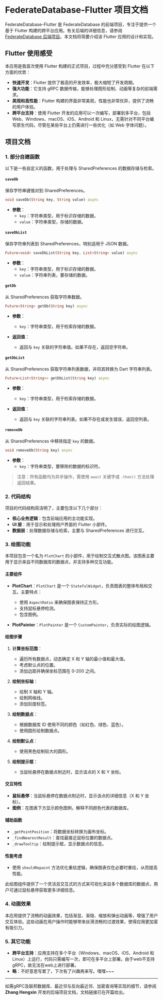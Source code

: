 # FederateDatabase-Flutter 项目文档

FederateDatabase-Flutter 是 FederateDatabase 的前端项目，专注于提供一个基于 Flutter 构建的跨平台应用。有关后端的详细信息，请参阅 [FederateDatabase 后端项目](https://github.com/7fenfen/FederatedDataBase)。本文档将简要介绍该 Flutter 应用的设计和实现。

## Flutter 使用感受

本应用是我首次使用 Flutter 构建的正式项目，过程中充分感受到 Flutter 在以下方面的优势：

- **快速开发**：Flutter 提供了极高的开发效率，极大缩短了开发周期。
- **强大功能**：它支持 gRPC 数据传输，能够处理图形绘制、动画等复杂的前端需求。
- **美观和高性能**：Flutter 构建的界面非常美观，性能也非常优异，提供了流畅的用户体验。
- **跨平台支持**：使用 Flutter 开发的应用可以一次编写，部署到多平台，包括 Web、Windows、macOS、iOS、Android 和 Linux，无需针对不同平台编写原生代码，尽管在某些平台上仍需进行一些优化（如 Web 字体问题）。

## 项目文档

### 1. 部分自建函数

以下是一些自定义的函数，用于处理与 SharedPreferences 的数据存储与检索。

#### `saveDb`

保存字符串键值对到 SharedPreferences。

```dart
void saveDb(String key, String value) async
```

- **参数**：
  - `key`：字符串类型，用于标识存储的数据。
  - `value`：字符串类型，存储的数据。
  
#### `saveDbList`

保存字符串列表到 SharedPreferences，特别适用于 JSON 数据。

```dart
Future<void> saveDbList(String key, List<String> value) async
```

- **参数**：
  - `key`：字符串类型，用于标识存储的数据。
  - `value`：字符串列表，要存储的数据。

#### `getDb`

从 SharedPreferences 获取字符串数据。

```dart
Future<String> getDb(String key) async
```

- **参数**：
  - `key`：字符串类型，用于检索存储的数据。
  
- **返回值**：
  - 返回与 `key` 关联的字符串值。如果不存在，返回空字符串。

#### `getDbList`

从 SharedPreferences 获取字符串列表数据，并将其转换为 Dart 字符串列表。

```dart
Future<List<String>> getDbList(String key) async
```

- **参数**：
  - `key`：字符串类型，用于检索存储的数据。
  
- **返回值**：
  - 返回与 `key` 关联的字符串列表。如果不存在或发生错误，返回空列表。

#### `removeDb`

从 SharedPreferences 中移除指定 `key` 的数据。

```dart
void removeDb(String key) async
```

- **参数**：
  - `key`：字符串类型，要移除的数据的标识符。

> 注意：所有函数均为异步操作，需使用 `await` 关键字或 `.then()` 方法处理返回结果。

### 2. 代码结构

项目的代码结构简洁明了，主要包含以下几个部分：

- **核心业务逻辑**：包含前端应用的主功能实现。
- **UI 层**：用于显示和处理用户界面的 Flutter 小部件。
- **数据层**：处理数据存储与检索，主要与 SharedPreferences 进行交互。

### 3. 绘图功能

本项目包含一个名为 `PlotChart` 的小部件，用于绘制交互式散点图。该图表主要用于显示来自不同数据库的数据点，并支持多种交互功能。

#### 主要组件

- **PlotChart**：`PlotChart` 是一个 `StatefulWidget`，负责图表的整体布局和交互。主要特点：
  - 使用 `AspectRatio` 来确保图表保持正方形。
  - 支持鼠标悬停检测。
  - 包含图例。

- **PlotPainter**：`PlotPainter` 是一个 `CustomPainter`，负责实际的绘图逻辑。

#### 绘图步骤

1. **计算坐标范围**：
   - 遍历所有数据点，动态确定 X 和 Y 轴的最小值和最大值。
   - 考虑默认点的位置。
   - 添加边距并确保坐标范围在 0-200 之间。

2. **绘制坐标轴**：
   - 绘制 X 轴和 Y 轴。
   - 绘制网格线。
   - 添加刻度标签。

3. **绘制数据点**：
   - 根据数据库 ID 使用不同的颜色（如红色、绿色、蓝色）。
   - 使用圆形绘制数据点。

4. **绘制默认点**：
   - 使用黑色绘制较大的圆形。

5. **绘制提示框**：
   - 当鼠标悬停在数据点附近时，显示该点的 X 和 Y 坐标。

#### 交互特性

- **鼠标悬停**：当鼠标悬停在数据点附近时，显示该点的详细信息（X 和 Y 坐标）。
- **图例**：在图表下方显示颜色图例，解释不同颜色代表的数据库。

#### 辅助函数

- `_getPointPosition`：将数据坐标转换为画布坐标。
- `_findNearestResult`：查找最接近鼠标位置的数据点。
- `_drawTooltip`：绘制提示框，显示数据点的信息。

#### 性能考虑

- 使用 `shouldRepaint` 方法优化重绘逻辑，确保图表仅在必要时重绘，从而提高性能。

此绘图组件提供了一个灵活且交互式的方式来可视化来自多个数据库的数据点，用户可通过鼠标悬停获取更多详细信息。

### 4. 动画效果

本应用提供了流畅的动画效果，包括渐显、渐隐、缩放和弹出动画等，增强了用户交互体验。这些动画在用户操作时能够带来丝滑流畅的过渡效果，使得应用更加富有吸引力。

### 5. 其它功能

- **跨平台支持**：应用支持在多个平台（Windows、macOS、iOS、Android 和 Linux）上运行，代码只需编写一次，即可在多平台上部署。由于web不支持gRPC，故无法在web上进行部署。
- **略**：不好意思写累了，下次有了兴趣再来写。嘿嘿~~~

---

如需gRPC及联邦数据库、最近邻与反向最近邻、加密查询等实现的细节，请参阅 **Zhang Hengxin** 开发的后端项目文档，文档链接已在开篇给出。
